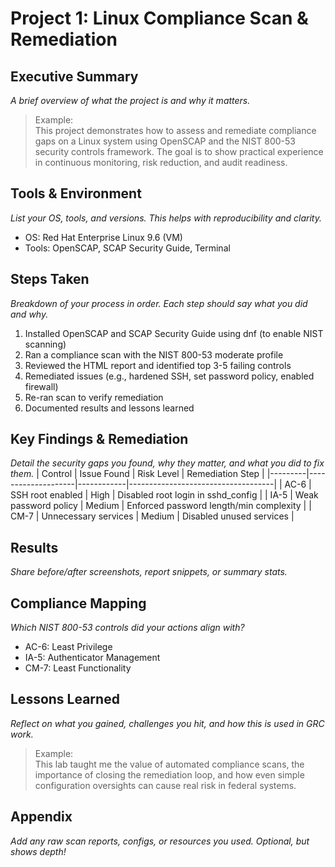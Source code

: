 # Project 1: Linux Compliance Scan & Remediation

## Executive Summary
_A brief overview of what the project is and why it matters._
> Example:  
> This project demonstrates how to assess and remediate compliance gaps on a Linux system using OpenSCAP and the NIST 800-53 security controls framework. The goal is to show practical experience in continuous monitoring, risk reduction, and audit readiness.

## Tools & Environment
_List your OS, tools, and versions. This helps with reproducibility and clarity._
- OS: Red Hat Enterprise Linux 9.6 (VM)
- Tools: OpenSCAP, SCAP Security Guide, Terminal

## Steps Taken
_Breakdown of your process in order. Each step should say what you did and why._
1. Installed OpenSCAP and SCAP Security Guide using dnf (to enable NIST scanning)
2. Ran a compliance scan with the NIST 800-53 moderate profile
3. Reviewed the HTML report and identified top 3-5 failing controls
4. Remediated issues (e.g., hardened SSH, set password policy, enabled firewall)
5. Re-ran scan to verify remediation
6. Documented results and lessons learned

## Key Findings & Remediation
_Detail the security gaps you found, why they matter, and what you did to fix them._
| Control | Issue Found        | Risk Level | Remediation Step                   |
|---------|--------------------|------------|------------------------------------|
| AC-6    | SSH root enabled   | High       | Disabled root login in sshd_config |
| IA-5    | Weak password policy | Medium   | Enforced password length/min complexity |
| CM-7    | Unnecessary services | Medium   | Disabled unused services           |

## Results
_Share before/after screenshots, report snippets, or summary stats._

## Compliance Mapping
_Which NIST 800-53 controls did your actions align with?_
- AC-6: Least Privilege
- IA-5: Authenticator Management
- CM-7: Least Functionality

## Lessons Learned
_Reflect on what you gained, challenges you hit, and how this is used in GRC work._
> Example:  
> This lab taught me the value of automated compliance scans, the importance of closing the remediation loop, and how even simple configuration oversights can cause real risk in federal systems.

## Appendix
_Add any raw scan reports, configs, or resources you used. Optional, but shows depth!_
